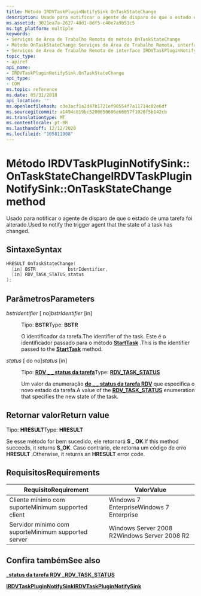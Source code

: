 ```yaml
---
title: Método IRDVTaskPluginNotifySink OnTaskStateChange
description: Usado para notificar o agente de disparo de que o estado de uma tarefa foi alterado.
ms.assetid: 3021ea7a-2627-48d1-8df5-c40e7a9b51c5
ms.tgt_platform: multiple
keywords:
- Serviços de Área de Trabalho Remota do método OnTaskStateChange
- Método OnTaskStateChange Serviços de Área de Trabalho Remota, interface IRDVTaskPluginNotifySink
- Serviços de Área de Trabalho Remota de interface IRDVTaskPluginNotifySink, método OnTaskStateChange
topic_type:
- apiref
api_name:
- IRDVTaskPluginNotifySink.OnTaskStateChange
api_type:
- COM
ms.topic: reference
ms.date: 05/31/2018
api_location: ''
ms.openlocfilehash: c3e3acf1a2d47b1721ef90554f7a11714c02e6df
ms.sourcegitcommit: a1494c819bc5200050696e66057f1020f5b142cb
ms.translationtype: MT
ms.contentlocale: pt-BR
ms.lasthandoff: 12/12/2020
ms.locfileid: "105811908"
---
```

# <a name="irdvtaskpluginnotifysinkontaskstatechange-method"></a><span data-ttu-id="31fe9-106">Método IRDVTaskPluginNotifySink:: OnTaskStateChange</span><span class="sxs-lookup"><span data-stu-id="31fe9-106">IRDVTaskPluginNotifySink::OnTaskStateChange method</span></span>

<span data-ttu-id="31fe9-107">Usado para notificar o agente de disparo de que o estado de uma tarefa foi alterado.</span><span class="sxs-lookup"><span data-stu-id="31fe9-107">Used to notify the trigger agent that the state of a task has changed.</span></span>

## <a name="syntax"></a><span data-ttu-id="31fe9-108">Sintaxe</span><span class="sxs-lookup"><span data-stu-id="31fe9-108">Syntax</span></span>


```C++
HRESULT OnTaskStateChange(
  [in] BSTR            bstrIdentifier,
  [in] RDV_TASK_STATUS status
);
```



## <a name="parameters"></a><span data-ttu-id="31fe9-109">Parâmetros</span><span class="sxs-lookup"><span data-stu-id="31fe9-109">Parameters</span></span>

<dl> <dt>

<span data-ttu-id="31fe9-110">*bstrIdentifier* \[ no\]</span><span class="sxs-lookup"><span data-stu-id="31fe9-110">*bstrIdentifier* \[in\]</span></span>
</dt> <dd>

<span data-ttu-id="31fe9-111">Tipo: **BSTR**</span><span class="sxs-lookup"><span data-stu-id="31fe9-111">Type: **BSTR**</span></span>

<span data-ttu-id="31fe9-112">O identificador da tarefa.</span><span class="sxs-lookup"><span data-stu-id="31fe9-112">The identifier of the task.</span></span> <span data-ttu-id="31fe9-113">Este é o identificador passado para o método [**StartTask**](irdvtaskplugin-starttask.md) .</span><span class="sxs-lookup"><span data-stu-id="31fe9-113">This is the identifier passed to the [**StartTask**](irdvtaskplugin-starttask.md) method.</span></span>

</dd> <dt>

<span data-ttu-id="31fe9-114">*status* \[ do no\]</span><span class="sxs-lookup"><span data-stu-id="31fe9-114">*status* \[in\]</span></span>
</dt> <dd>

<span data-ttu-id="31fe9-115">Tipo: **[ **RDV \_ \_ status da tarefa**](/windows/desktop/api/SessDirPublicTypes/ne-sessdirpublictypes-rdv_task_status)**</span><span class="sxs-lookup"><span data-stu-id="31fe9-115">Type: **[**RDV\_TASK\_STATUS**](/windows/desktop/api/SessDirPublicTypes/ne-sessdirpublictypes-rdv_task_status)**</span></span>

<span data-ttu-id="31fe9-116">Um valor da enumeração [**de \_ \_ status da tarefa RDV**](/windows/desktop/api/SessDirPublicTypes/ne-sessdirpublictypes-rdv_task_status) que especifica o novo estado da tarefa.</span><span class="sxs-lookup"><span data-stu-id="31fe9-116">A value of the [**RDV\_TASK\_STATUS**](/windows/desktop/api/SessDirPublicTypes/ne-sessdirpublictypes-rdv_task_status) enumeration that specifies the new state of the task.</span></span>

</dd> </dl>

## <a name="return-value"></a><span data-ttu-id="31fe9-117">Retornar valor</span><span class="sxs-lookup"><span data-stu-id="31fe9-117">Return value</span></span>

<span data-ttu-id="31fe9-118">Tipo: **HRESULT**</span><span class="sxs-lookup"><span data-stu-id="31fe9-118">Type: **HRESULT**</span></span>

<span data-ttu-id="31fe9-119">Se esse método for bem sucedido, ele retornará **S \_ OK**.</span><span class="sxs-lookup"><span data-stu-id="31fe9-119">If this method succeeds, it returns **S\_OK**.</span></span> <span data-ttu-id="31fe9-120">Caso contrário, ele retorna um código de erro **HRESULT** .</span><span class="sxs-lookup"><span data-stu-id="31fe9-120">Otherwise, it returns an **HRESULT** error code.</span></span>

## <a name="requirements"></a><span data-ttu-id="31fe9-121">Requisitos</span><span class="sxs-lookup"><span data-stu-id="31fe9-121">Requirements</span></span>



| <span data-ttu-id="31fe9-122">Requisito</span><span class="sxs-lookup"><span data-stu-id="31fe9-122">Requirement</span></span> | <span data-ttu-id="31fe9-123">Valor</span><span class="sxs-lookup"><span data-stu-id="31fe9-123">Value</span></span> |
|-------------------------------------|-----------------------------------|
| <span data-ttu-id="31fe9-124">Cliente mínimo com suporte</span><span class="sxs-lookup"><span data-stu-id="31fe9-124">Minimum supported client</span></span><br/> | <span data-ttu-id="31fe9-125">Windows 7 Enterprise</span><span class="sxs-lookup"><span data-stu-id="31fe9-125">Windows 7 Enterprise</span></span><br/>   |
| <span data-ttu-id="31fe9-126">Servidor mínimo com suporte</span><span class="sxs-lookup"><span data-stu-id="31fe9-126">Minimum supported server</span></span><br/> | <span data-ttu-id="31fe9-127">Windows Server 2008 R2</span><span class="sxs-lookup"><span data-stu-id="31fe9-127">Windows Server 2008 R2</span></span><br/> |



## <a name="see-also"></a><span data-ttu-id="31fe9-128">Confira também</span><span class="sxs-lookup"><span data-stu-id="31fe9-128">See also</span></span>

<dl> <dt>

[<span data-ttu-id="31fe9-129">**\_status da tarefa RDV \_**</span><span class="sxs-lookup"><span data-stu-id="31fe9-129">**RDV\_TASK\_STATUS**</span></span>](/windows/desktop/api/SessDirPublicTypes/ne-sessdirpublictypes-rdv_task_status)
</dt> <dt>

[<span data-ttu-id="31fe9-130">**IRDVTaskPluginNotifySink**</span><span class="sxs-lookup"><span data-stu-id="31fe9-130">**IRDVTaskPluginNotifySink**</span></span>](irdvtaskpluginnotifysink.md)
</dt> </dl>

 

 





